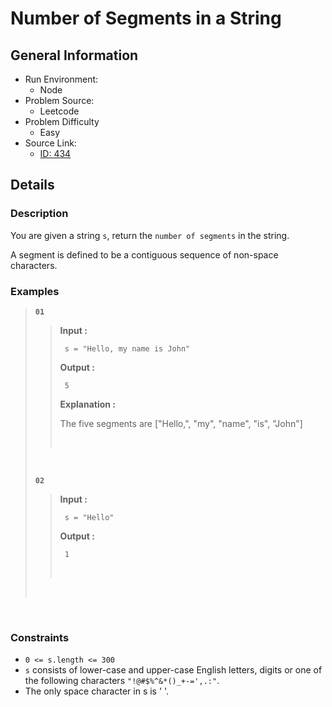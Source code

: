 # Number of Segments in a String

## General Information

- Run Environment:
  - Node
- Problem Source:
  - Leetcode
- Problem Difficulty
  - Easy
- Source Link:
  - [ID: 434](https://leetcode.com/problems/number-of-segments-in-a-string/)

## Details

### Description

You are given a string `s`, return the `number of segments` in the string.

A segment is defined to be a contiguous sequence of non-space characters.
&nbsp;

### Examples

> **`01`**
>>**Input :**
>>
>>      s = "Hello, my name is John"
>>
>>**Output :**
>>
>>      5
>>
>>**Explanation :**
>>
>> The five segments are ["Hello,", "my", "name", "is", "John"]
>>
>> &nbsp;
>>
> &nbsp;
>
> **`02`**
>>**Input :**
>>
>>      s = "Hello"
>>
>>**Output :**
>>
>>      1
>> &nbsp;
>>
> &nbsp;

&nbsp;

### Constraints

- `0 <= s.length <= 300`
- `s` consists of lower-case and upper-case English letters, digits or one of the following characters `"!@#$%^&*()_+-=',.:"`.
- The only space character in s is ' '.
